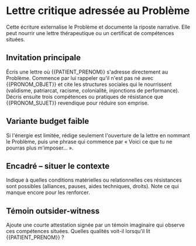 # Lettre critique adressée au Problème

Cette écriture externalise le Problème et documente la riposte narrative.
Elle peut nourrir une lettre thérapeutique ou un certificat de compétences
situées.

## Invitation principale
Écris une lettre où {{PATIENT_PRENOM}} s'adresse directement au Problème.
Commence par lui rappeler qu'il n'est pas né avec {{PRONOM_OBJET}} et cite les
structures sociales qui le nourrissent (validisme, patriarcat, racisme,
colonialité, injonctions de performance). Décris ensuite trois compétences
ou pratiques de résistance que {{PRONOM_SUJET}} revendique pour réduire son
emprise.

## Variante budget faible
Si l'énergie est limitée, rédige seulement l'ouverture de la lettre en
nommant le Problème, puis une phrase qui commence par « Voici ce que tu ne
pourras plus m'imposer… ».

## Encadré – situer le contexte
Indique à quelles conditions matérielles ou relationnelles ces résistances
sont possibles (alliances, pauses, aides techniques, droits). Note ce qui
manque encore pour les renforcer.

## Témoin outsider-witness
Ajoute une courte attestation signée par un témoin imaginaire qui observe
ces compétences situées. Quelles qualités voit-il lorsqu'il lit
{{PATIENT_PRENOM}} ?
